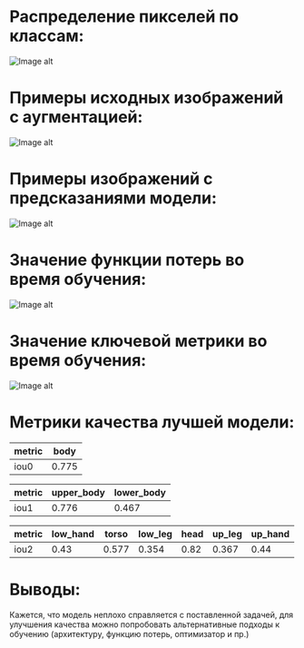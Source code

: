 # Распределение пикселей по классам:
![Image alt](https://s1.hostingkartinok.com/uploads/images/2022/11/3da0301de49d2fa6d0e00fb22f86a85e.png)

# Примеры исходных изображений с аугментацией:
![Image alt](https://s1.hostingkartinok.com/uploads/images/2022/11/478a5998f629c6fa83585aa7d6f65f60.png)

# Примеры изображений с предсказаниями модели:
![Image alt](https://s1.hostingkartinok.com/uploads/images/2022/11/57280a0842c86e3daffb1aa70ef6fee4.png)

# Значение функции потерь во время обучения:
![Image alt](https://s1.hostingkartinok.com/uploads/images/2022/11/17e3cf9207f0d46e617f9ee5ec1c7e6d.png)

# Значение ключевой метрики во время обучения:
![Image alt](https://s1.hostingkartinok.com/uploads/images/2022/11/9f36bbbeb2ec94cb204a2b00d74cce15.png)

# Метрики качества лучшей модели:
metric |body 
---    |---           
iou0   | 0.775

metric |upper_body |lower_body
---    |---        |---      
iou1   | 0.776     | 0.467

metric |low_hand |torso |low_leg |head  |up_leg |up_hand 
---    |---      |---   |---     |---   |---    |---         
iou2   | 0.43    |0.577 |0.354   |0.82  |0.367  |0.44

# Выводы:
Кажется, что модель неплохо справляется с поставленной задачей, для улучшения качества можно попробовать альтернативные подходы к обучению (архитектуру, функцию потерь, оптимизатор и пр.)
